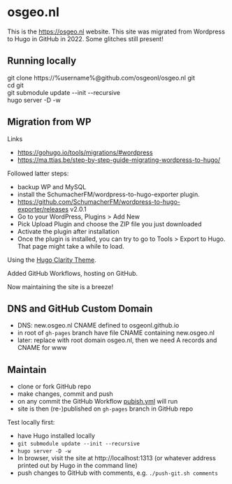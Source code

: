 # osgeo.nl
This is the https://osgeo.nl website. 
This site was migrated from Wordpress to Hugo in GitHub in 2022. 
Some glitches still present!

## Running locally
git clone https://%username%@github.com/osgeonl/osgeo.nl git  
cd git  
git submodule update --init --recursive  
hugo server -D -w  

## Migration from WP
Links

* https://gohugo.io/tools/migrations/#wordpress
* https://ma.ttias.be/step-by-step-guide-migrating-wordpress-to-hugo/

Followed latter steps:

* backup WP and MySQL 
* install the SchumacherFM/wordpress-to-hugo-exporter plugin. 
* https://github.com/SchumacherFM/wordpress-to-hugo-exporter/releases v2.0.1 
* Go to your WordPress, Plugins > Add New
* Pick Upload Plugin and choose the ZIP file you just downloaded
* Activate the plugin after installation
* Once the plugin is installed, you can try to go to Tools > Export to Hugo. That page might take a while to load.

Using the [Hugo Clarity Theme](https://github.com/chipzoller/hugo-clarity).

Added GitHub Workflows, hosting on GitHub. 

Now maintaining the site is a breeze!

## DNS and GitHub Custom Domain

* DNS: new.osgeo.nl CNAME defined to osgeonl.github.io
* in root of `gh-pages` branch have file CNAME containing new.osgeo.nl
* later: replace with root domain osgeo.nl, then we need A records and CNAME for www

## Maintain

* clone or fork GitHub repo
* make changes, commit and push
* on any commit the GitHub Workflow [pubish.yml](.github/workflows/publish.yml) will run
* site is then (re-)published on `gh-pages` branch in GitHub repo

Test locally first:

* have Hugo installed locally
* `git submodule update --init --recursive`
* `hugo server -D -w`  
* In browser, visit the site at http://localhost:1313 (or whatever address printed out by Hugo in the command line)
* push changes to GitHub with comments, e.g. `./push-git.sh comments`
